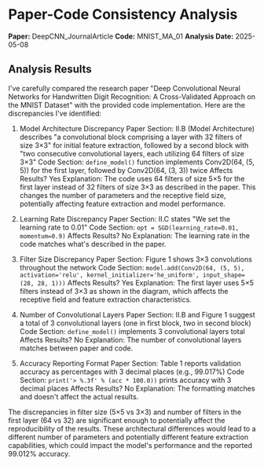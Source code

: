 # Paper-Code Consistency Analysis

**Paper:** DeepCNN_JournalArticle
**Code:** MNIST_MA_01
**Analysis Date:** 2025-05-08

## Analysis Results

I've carefully compared the research paper "Deep Convolutional Neural Networks for Handwritten Digit Recognition: A Cross-Validated Approach on the MNIST Dataset" with the provided code implementation. Here are the discrepancies I've identified:

1. Model Architecture Discrepancy
   Paper Section: II.B (Model Architecture) describes "a convolutional block comprising a layer with 32 filters of size 3×3" for initial feature extraction, followed by a second block with "two consecutive convolutional layers, each utilizing 64 filters of size 3×3"
   Code Section: `define_model()` function implements Conv2D(64, (5, 5)) for the first layer, followed by Conv2D(64, (3, 3)) twice
   Affects Results? Yes
   Explanation: The code uses 64 filters of size 5×5 for the first layer instead of 32 filters of size 3×3 as described in the paper. This changes the number of parameters and the receptive field size, potentially affecting feature extraction and model performance.

2. Learning Rate Discrepancy
   Paper Section: II.C states "We set the learning rate to 0.01"
   Code Section: `opt = SGD(learning_rate=0.01, momentum=0.9)`
   Affects Results? No
   Explanation: The learning rate in the code matches what's described in the paper.

3. Filter Size Discrepancy
   Paper Section: Figure 1 shows 3×3 convolutions throughout the network
   Code Section: `model.add(Conv2D(64, (5, 5), activation='relu', kernel_initializer='he_uniform', input_shape=(28, 28, 1)))`
   Affects Results? Yes
   Explanation: The first layer uses 5×5 filters instead of 3×3 as shown in the diagram, which affects the receptive field and feature extraction characteristics.

4. Number of Convolutional Layers
   Paper Section: II.B and Figure 1 suggest a total of 3 convolutional layers (one in first block, two in second block)
   Code Section: `define_model()` implements 3 convolutional layers total
   Affects Results? No
   Explanation: The number of convolutional layers matches between paper and code.

5. Accuracy Reporting Format
   Paper Section: Table 1 reports validation accuracy as percentages with 3 decimal places (e.g., 99.017%)
   Code Section: `print('> %.3f' % (acc * 100.0))` prints accuracy with 3 decimal places
   Affects Results? No
   Explanation: The formatting matches and doesn't affect the actual results.

The discrepancies in filter size (5×5 vs 3×3) and number of filters in the first layer (64 vs 32) are significant enough to potentially affect the reproducibility of the results. These architectural differences would lead to a different number of parameters and potentially different feature extraction capabilities, which could impact the model's performance and the reported 99.012% accuracy.